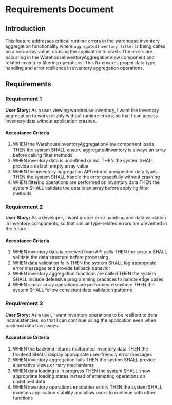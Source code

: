 # Requirements Document

## Introduction

This feature addresses critical runtime errors in the warehouse inventory aggregation functionality where `aggregatedInventory.filter` is being called on a non-array value, causing the application to crash. The errors are occurring in the WarehouseInventoryAggregationView component and related inventory filtering operations. This fix ensures proper data type handling and error resilience in inventory aggregation operations.

## Requirements

### Requirement 1

**User Story:** As a user viewing warehouse inventory, I want the inventory aggregation to work reliably without runtime errors, so that I can access inventory data without application crashes.

#### Acceptance Criteria

1. WHEN the WarehouseInventoryAggregationView component loads THEN the system SHALL ensure aggregatedInventory is always an array before calling filter methods
2. WHEN inventory data is undefined or null THEN the system SHALL provide a default empty array value
3. WHEN the inventory aggregation API returns unexpected data types THEN the system SHALL handle the error gracefully without crashing
4. WHEN filtering operations are performed on inventory data THEN the system SHALL validate the data is an array before applying filter methods

### Requirement 2

**User Story:** As a developer, I want proper error handling and data validation in inventory components, so that similar type-related errors are prevented in the future.

#### Acceptance Criteria

1. WHEN inventory data is received from API calls THEN the system SHALL validate the data structure before processing
2. WHEN data validation fails THEN the system SHALL log appropriate error messages and provide fallback behavior
3. WHEN inventory aggregation functions are called THEN the system SHALL include defensive programming practices to handle edge cases
4. WHEN similar array operations are performed elsewhere THEN the system SHALL follow consistent data validation patterns

### Requirement 3

**User Story:** As a user, I want inventory operations to be resilient to data inconsistencies, so that I can continue using the application even when backend data has issues.

#### Acceptance Criteria

1. WHEN the backend returns malformed inventory data THEN the frontend SHALL display appropriate user-friendly error messages
2. WHEN inventory aggregation fails THEN the system SHALL provide alternative views or retry mechanisms
3. WHEN data loading is in progress THEN the system SHALL show appropriate loading states instead of attempting operations on undefined data
4. WHEN inventory operations encounter errors THEN the system SHALL maintain application stability and allow users to continue with other functions
